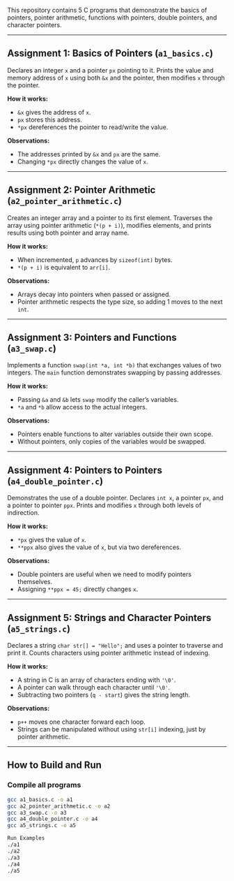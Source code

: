 This repository contains 5 C programs that demonstrate the basics of pointers, pointer arithmetic, functions with pointers, double pointers, and character pointers.  

---

## Assignment 1: Basics of Pointers (`a1_basics.c`)
Declares an integer `x` and a pointer `px` pointing to it. Prints the value and memory address of `x` using both `&x` and the pointer, then modifies `x` through the pointer.

**How it works:**  
- `&x` gives the address of `x`.  
- `px` stores this address.  
- `*px` dereferences the pointer to read/write the value.  

**Observations:**  
- The addresses printed by `&x` and `px` are the same.  
- Changing `*px` directly changes the value of `x`.

---

## Assignment 2: Pointer Arithmetic (`a2_pointer_arithmetic.c`)
Creates an integer array and a pointer to its first element. Traverses the array using pointer arithmetic (`*(p + i)`), modifies elements, and prints results using both pointer and array name.

**How it works:**  
- When incremented, `p` advances by `sizeof(int)` bytes.  
- `*(p + i)` is equivalent to `arr[i]`.  

**Observations:**  
- Arrays decay into pointers when passed or assigned.  
- Pointer arithmetic respects the type size, so adding 1 moves to the next `int`.

---

## Assignment 3: Pointers and Functions (`a3_swap.c`)
Implements a function `swap(int *a, int *b)` that exchanges values of two integers. The `main` function demonstrates swapping by passing addresses.

**How it works:**  
- Passing `&a` and `&b` lets `swap` modify the caller’s variables.  
- `*a` and `*b` allow access to the actual integers.

**Observations:**  
- Pointers enable functions to alter variables outside their own scope.  
- Without pointers, only copies of the variables would be swapped.

---

## Assignment 4: Pointers to Pointers (`a4_double_pointer.c`)
Demonstrates the use of a double pointer. Declares `int x`, a pointer `px`, and a pointer to pointer `ppx`. Prints and modifies `x` through both levels of indirection.

**How it works:**  
- `*px` gives the value of `x`.  
- `**ppx` also gives the value of `x`, but via two dereferences.  

**Observations:**  
- Double pointers are useful when we need to modify pointers themselves.  
- Assigning `**ppx = 45;` directly changes `x`.

---

## Assignment 5: Strings and Character Pointers (`a5_strings.c`)
Declares a string `char str[] = "Hello";` and uses a pointer to traverse and print it. Counts characters using pointer arithmetic instead of indexing.

**How it works:**  
- A string in C is an array of characters ending with `'\0'`.  
- A pointer can walk through each character until `'\0'`.  
- Subtracting two pointers (`q - start`) gives the string length.  

**Observations:**  
- `p++` moves one character forward each loop.  
- Strings can be manipulated without using `str[i]` indexing, just by pointer arithmetic.

---

## How to Build and Run

### Compile all programs
```bash
gcc a1_basics.c -o a1
gcc a2_pointer_arithmetic.c -o a2
gcc a3_swap.c -o a3
gcc a4_double_pointer.c -o a4
gcc a5_strings.c -o a5

Run Examples
./a1
./a2
./a3
./a4
./a5
